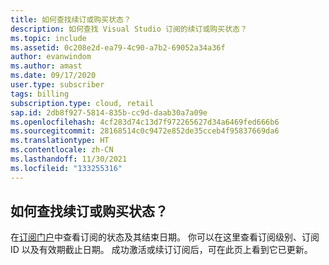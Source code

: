 ```yaml
---
title: 如何查找续订或购买状态？
description: 如何查找 Visual Studio 订阅的续订或购买状态？
ms.topic: include
ms.assetid: 0c208e2d-ea79-4c90-a7b2-69052a34a36f
author: evanwindom
ms.author: amast
ms.date: 09/17/2020
user.type: subscriber
tags: billing
subscription.type: cloud, retail
sap.id: 2db8f927-5814-835b-cc9d-daab30a7a09e
ms.openlocfilehash: 4cf283d74c13d7f972265627d34a6469fed666b6
ms.sourcegitcommit: 28168514c0c9472e852de35cceb4f95837669da6
ms.translationtype: HT
ms.contentlocale: zh-CN
ms.lasthandoff: 11/30/2021
ms.locfileid: "133255316"
---
```

## <a name="how-do-i-find-the-status-of-my-renewal-or-purchase"></a>如何查找续订或购买状态？

在[订阅门户](https://my.visualstudio.com/subscriptions)中查看订阅的状态及其结束日期。 你可以在这里查看订阅级别、订阅 ID 以及有效期截止日期。 成功激活或续订订阅后，可在此页上看到它已更新。 
